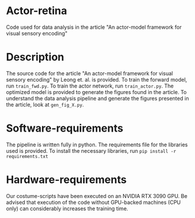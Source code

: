# Actor-retina

Code used for data analysis in the article "An actor-model framework for visual sensory encoding"

# Description

The source code for the article "An actor-model framework for visual sensory encoding" by Leong et. al. is provided. To train the forward model, run `train_fwd.py`. To train the actor network, run `train_actor.py`. The optimized model is provided to generate the figures found in the article. To understand the data analysis pipeline and generate the figures presented in the article, look at `gen_fig_X.py`.

# Software-requirements
The pipeline is written fully in python. The requirements file for the libraries used is provided. To install the necessary libraries, run `pip install -r requirements.txt`

# Hardware-requirements
Our costume-scripts have been executed on an NVIDIA RTX 3090 GPU. Be advised that execution of the code without GPU-backed machines (CPU only) can considerably increases the training time.


